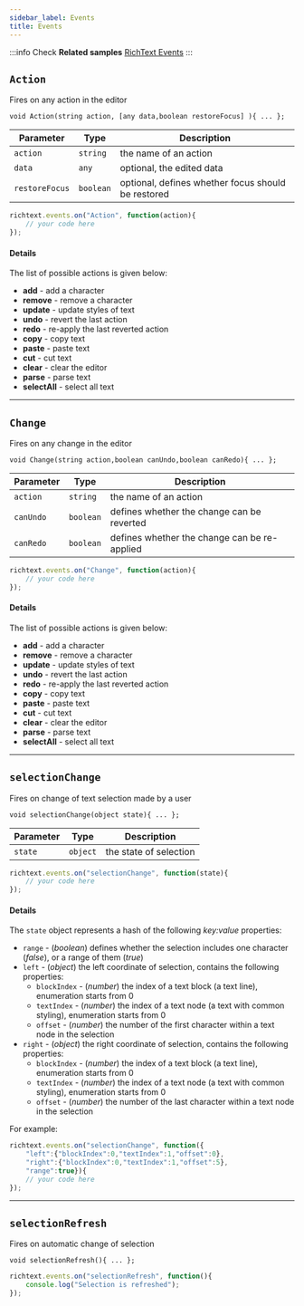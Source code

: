 ```yaml
---
sidebar_label: Events 
title: Events
---
```


:::info
Check **Related samples** [RichText Events](https://snippet.dhtmlx.com/sb5qipjz)
:::

## `Action`

Fires on any action in the editor

`void Action(string action, [any data,boolean restoreFocus] ){ ... };`

| Parameter      | Type      | Description                                         |
|----------------|-----------|-----------------------------------------------------|
| `action`       | `string`  | the name of an action                               |
| `data`         | `any`     | optional, the edited data                           |
| `restoreFocus` | `boolean` | optional, defines whether focus should be restored |


```js 
richtext.events.on("Action", function(action){
    // your code here
});
```

#### Details
The list of possible actions is given below:

- **add** - add a character
- **remove** - remove a character
- **update** - update styles of text
- **undo** - revert the last action
- **redo** - re-apply the last reverted action
- **copy** - copy text
- **paste** - paste text
- **cut** - cut text
- **clear** - clear the editor
- **parse** - parse text
- **selectAll** - select all text
___

## `Change`

Fires on any change in the editor

`void Change(string action,boolean canUndo,boolean canRedo){ ... };`

| Parameter | Type      | Description                                  |
|-----------|-----------|----------------------------------------------|
| `action`  | `string`  | the name of an action                        |
| `canUndo` | `boolean` | defines whether the change can be reverted   |
| `canRedo` | `boolean` | defines whether the change can be re-applied |


```js 
richtext.events.on("Change", function(action){
    // your code here
});
```

#### Details

The list of possible actions is given below:

- **add** - add a character
- **remove** - remove a character
- **update** - update styles of text
- **undo** - revert the last action
- **redo** - re-apply the last reverted action
- **copy** - copy text
- **paste** - paste text
- **cut** - cut text
- **clear** - clear the editor
- **parse** - parse text
- **selectAll** - select all text
___

## `selectionChange`

Fires on change of text selection made by a user

`void selectionChange(object state){ ... };`

| Parameter | Type     | Description            |
|-----------|----------|------------------------|
| `state`   | `object` | the state of selection |


```js 
richtext.events.on("selectionChange", function(state){
    // your code here
});
```

#### Details

The `state` object represents a hash of the following *key:value* properties:

- `range` - (*boolean*) defines whether the selection includes one character (*false*), or a range of them (*true*)
- `left` - (*object*) the left coordinate of selection, contains the following properties:
    - `blockIndex` - (*number*) the index of a text block (a text line), enumeration starts from 0
    - `textIndex` - (*number*) the index of a text node (a text with common styling), enumeration starts from 0
    - `offset` - (*number*) the number of the first character within a text node in the selection
- `right` - (*object*) the right coordinate of selection, contains the following properties:
    - `blockIndex` - (*number*) the index of a text block (a text line), enumeration starts from 0
    - `textIndex` - (*number*) the index of a text node (a text with common styling), enumeration starts from 0
    - `offset` - (*number*) the number of the last character within a text node in the selection

For example:

```js 
richtext.events.on("selectionChange", function({
    "left":{"blockIndex":0,"textIndex":1,"offset":0},
    "right":{"blockIndex":0,"textIndex":1,"offset":5},
    "range":true}){
    // your code here
});
```

___

## `selectionRefresh`

Fires on automatic change of selection

`void selectionRefresh(){ ... };`

```js 
richtext.events.on("selectionRefresh", function(){
    console.log("Selection is refreshed");
});
```


